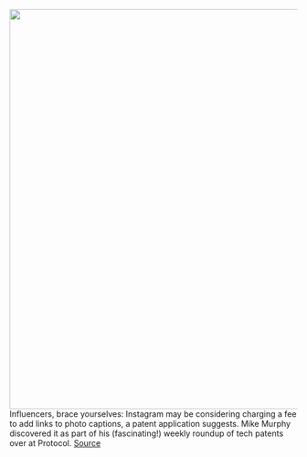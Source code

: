 <img src='https://cdn.vox-cdn.com/thumbor/SYL3iai6rnmBFRDHR3ZeUvi0jh4=/0x0:2040x1360/1200x800/filters:focal(857x517:1183x843)/cdn.vox-cdn.com/uploads/chorus_image/image/67399113/acastro_190919_1777_instagram_0003.0.0.jpg' width='700px' /><br/>
Influencers, brace yourselves: Instagram may be considering charging a fee to add links to photo captions, a patent application suggests. Mike Murphy discovered it as part of his (fascinating!) weekly roundup of tech patents over at Protocol.
<a href='https://www.theverge.com/2020/9/13/21434814/instagram-facebook-caption-links-patent'> Source <a/>